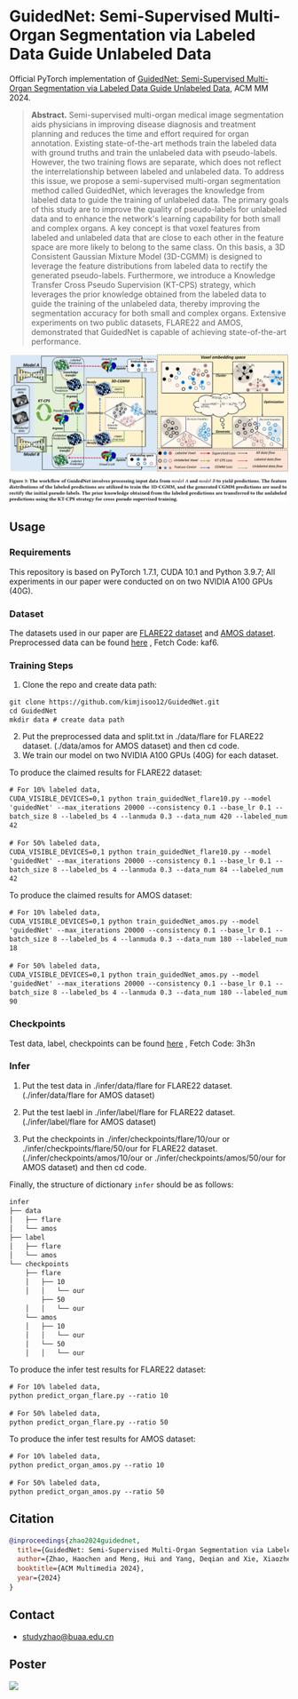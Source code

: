 # GuidedNet: Semi-Supervised Multi-Organ Segmentation via Labeled Data Guide Unlabeled Data

Official PyTorch implementation of [GuidedNet: Semi-Supervised Multi-Organ Segmentation via Labeled Data Guide Unlabeled Data](https://arxiv.org/abs/2408.04914), ACM MM 2024.

> **Abstract.** 
Semi-supervised multi-organ medical image segmentation aids physicians in improving disease diagnosis and treatment planning and reduces the time and effort required for organ annotation. 
Existing state-of-the-art methods train the labeled data with ground truths and train the unlabeled data with pseudo-labels. However, the two training flows are separate, which does not reflect the interrelationship between labeled and unlabeled data.	
To address this issue, we propose a semi-supervised multi-organ segmentation method called GuidedNet, which leverages the knowledge from labeled data to guide the training of unlabeled data. The primary goals of this study are to improve the quality of pseudo-labels for unlabeled data and to enhance the network's learning capability for both small and complex organs.
A key concept is that voxel features from labeled and unlabeled data that are close to each other in the feature space are more likely to belong to the same class. 
On this basis, a 3D Consistent Gaussian Mixture Model (3D-CGMM) is designed to leverage the feature distributions from labeled data to rectify the generated pseudo-labels.
Furthermore, we introduce a Knowledge Transfer Cross Pseudo Supervision (KT-CPS) strategy, which leverages the prior knowledge obtained from the labeled data to guide the training of the unlabeled data, thereby improving the segmentation accuracy for both small and complex organs.
Extensive experiments on two public datasets, FLARE22 and AMOS, demonstrated that GuidedNet is capable of achieving state-of-the-art performance.

![](https://github.com/kimjisoo12/GuidedNet/blob/main/thumbnail%20image.jpg)

## Usage
### Requirements
This repository is based on PyTorch 1.7.1, CUDA 10.1 and Python 3.9.7; All experiments in our paper were conducted on on two NVIDIA A100 GPUs (40G).

### Dataset 
The datasets used in our paper are [FLARE22 dataset](https://arxiv.org/abs/2308.05862) and [AMOS dataset](https://arxiv.org/abs/2206.08023). 
Preprocessed data can be found [here](https://pan.baidu.com/s/1YISYVgZow2NpEYUlV6J8Dw) , Fetch Code: kaf6.

### Training Steps
1. Clone the repo and create data path:
```
git clone https://github.com/kimjisoo12/GuidedNet.git
cd GuidedNet
mkdir data # create data path
```
2. Put the preprocessed data and split.txt in ./data/flare for FLARE22 dataset. (./data/amos for AMOS dataset) and then cd code.
3. We train our model on two NVIDIA A100 GPUs (40G) for each dataset.

To produce the claimed results for FLARE22 dataset:
```
# For 10% labeled data,
CUDA_VISIBLE_DEVICES=0,1 python train_guidedNet_flare10.py --model 'guidedNet' --max_iterations 20000 --consistency 0.1 --base_lr 0.1 --batch_size 8 --labeled_bs 4 --lanmuda 0.3 --data_num 420 --labeled_num 42

# For 50% labeled data, 
CUDA_VISIBLE_DEVICES=0,1 python train_guidedNet_flare10.py --model 'guidedNet' --max_iterations 20000 --consistency 0.1 --base_lr 0.1 --batch_size 8 --labeled_bs 4 --lanmuda 0.3 --data_num 84 --labeled_num 42

```

To produce the claimed results for AMOS dataset:
```
# For 10% labeled data,
CUDA_VISIBLE_DEVICES=0,1 python train_guidedNet_amos.py --model 'guidedNet' --max_iterations 20000 --consistency 0.1 --base_lr 0.1 --batch_size 8 --labeled_bs 4 --lanmuda 0.3 --data_num 180 --labeled_num 18

# For 50% labeled data, 
CUDA_VISIBLE_DEVICES=0,1 python train_guidedNet_amos.py --model 'guidedNet' --max_iterations 20000 --consistency 0.1 --base_lr 0.1 --batch_size 8 --labeled_bs 4 --lanmuda 0.3 --data_num 180 --labeled_num 90

```
###  Checkpoints

Test data, label, checkpoints can be found [here](https://pan.baidu.com/s/1K3IDYcdtCaZZZME1iJRjaw?pwd=3h3n) , Fetch Code: 3h3n

###  Infer

1. Put the test data in ./infer/data/flare for FLARE22 dataset. (./infer/data/flare for AMOS dataset) 

2. Put the test laebl in ./infer/label/flare for FLARE22 dataset. (./infer/label/flare for AMOS dataset) 

3. Put the checkpoints in ./infer/checkpoints/flare/10/our or ./infer/checkpoints/flare/50/our for FLARE22 dataset. (./infer/checkpoints/amos/10/our or ./infer/checkpoints/amos/50/our for AMOS dataset) and then cd code.

Finally, the structure of dictionary ```infer``` should be as follows:

```angular2html
infer
├── data
│   ├── flare
│   └── amos
├── label
│   ├── flare
│   └── amos
└── checkpoints
    ├── flare
    │   ├── 10
    │   │   └── our
        ├── 50
    │   │   └── our
    └── amos
    │   ├── 10
    │   │   └── our
    │   └── 50
    │   │   └── our
```

To produce the infer test results for FLARE22 dataset:
```
# For 10% labeled data,
python predict_organ_flare.py --ratio 10

# For 50% labeled data, 
python predict_organ_flare.py --ratio 50

```

To produce the infer test results for AMOS dataset:
```
# For 10% labeled data,
python predict_organ_amos.py --ratio 10

# For 50% labeled data, 
python predict_organ_amos.py --ratio 50

```


## Citation
```bibtex
@inproceedings{zhao2024guidednet,
  title={GuidedNet: Semi-Supervised Multi-Organ Segmentation via Labeled Data Guide Unlabeled Data},
  author={Zhao, Haochen and Meng, Hui and Yang, Deqian and Xie, Xiaozheng and Wu, Xiaoze and Li, Qingfeng and Niu, Jianwei and others},
  booktitle={ACM Multimedia 2024},
  year={2024}
}
```

## Contact

- studyzhao@buaa.edu.cn

## Poster
![](https://github.com/kimjisoo12/GuidedNet/blob/main/poster.png)
